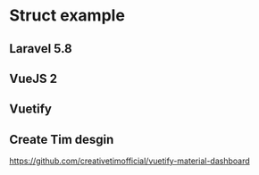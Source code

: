 # Struct example 

## Laravel 5.8


## VueJS 2

## Vuetify 

## Create Tim desgin 
https://github.com/creativetimofficial/vuetify-material-dashboard